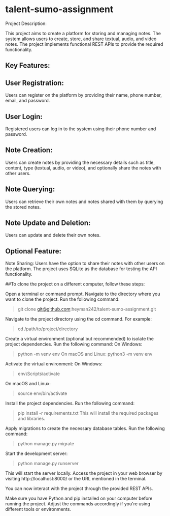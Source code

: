 # talent-sumo-assignment

Project Description:

This project aims to create a platform for storing and managing notes. The system allows users to create, store, and share textual, audio, and video notes. The project implements functional REST APIs to provide the required functionality.

## Key Features:

## User Registration: 
Users can register on the platform by providing their name, phone number, email, and password.
## User Login:
Registered users can log in to the system using their phone number and password.
## Note Creation: 
Users can create notes by providing the necessary details such as title, content, type (textual, audio, or video), and optionally share the notes with other users.
## Note Querying: 
Users can retrieve their own notes and notes shared with them by querying the stored notes.
## Note Update and Deletion: 
Users can update and delete their own notes.
## Optional Feature:

Note Sharing: Users have the option to share their notes with other users on the platform.
The project uses SQLite as the database for testing the API functionality.

##To clone the project on a different computer, follow these steps:

Open a terminal or command prompt.
Navigate to the directory where you want to clone the project.
Run the following command:
> git clone git@github.com:heyman242/talent-sumo-assignment.git

Navigate to the project directory using the cd command. For example:

> cd /path/to/project/directory

Create a virtual environment (optional but recommended) to isolate the project dependencies.
Run the following command:
On Windows: 
> python -m venv env
On macOS and Linux:
> python3 -m venv env

Activate the virtual environment:
On Windows: 
> env\Scripts\activate

On macOS and Linux: 
> source env/bin/activate

Install the project dependencies. 
Run the following command:

> pip install -r requirements.txt
This will install the required packages and libraries.

Apply migrations to create the necessary database tables. Run the following command:

> python manage.py migrate

Start the development server:

> python manage.py runserver

This will start the server locally.
Access the project in your web browser by visiting http://localhost:8000/ or the URL mentioned in the terminal.

You can now interact with the project through the provided REST APIs.

Make sure you have Python and pip installed on your computer before running the project. Adjust the commands accordingly if you're using different tools or environments.
